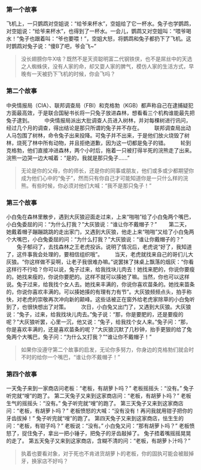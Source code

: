 ### 第一个故事

飞机上，一只鹦鹉对空姐说：“给爷来杯水”，空姐给了它一杯水。兔子也学鹦鹉，对空姐说：“给爷来杯水”，也得到了一杯水。一会儿，鹦鹉又对空姐叫：“喂爷喝水！”兔子也跟着叫：“爷也要喂！”，空姐大怒，将鹦鹉和兔子都扔下了飞机。这时鹦鹉对兔子说：“傻B了吧，爷会飞~”

>没长翅膀你牛X啥？既然不是天资聪明富二代钢铁侠，也不是屌丝中的天选之人蜘蛛侠，没有人家的命，却又耍人家的脾气，模仿人家的生活方式，早晚有一天被扔下飞机的时候，你会飞吗？

### 第二个故事

中央情报局（CIA）、联邦调查局（FBI）和克格勃（KGB）都声称自己在逮捕疑犯方面最高效，于是联合国秘书长将一只兔子放进森林，想看看三个机构谁能最先把兔子逮到。
　　中央情报局派出大批调查人员进入树林，并对每棵树进行讯问，经过几个月的调查，得出结论是那只所谓的兔子并不存在。
　　联邦调查局出动人马包围了树林，命令兔子出来投降。可兔子并不出来，于是他们放火烧毁了树林，烧死了林中所有动物，并且拒绝道歉，因为这一切都是兔子的错。
　　轮到克格勃，他们直接冲进森林，两个小时后，拖着一只被打得半死的浣熊走了出来。浣熊一边哭一边大喊着：“是的，我就是那只兔子……”

>无论是你的父母，你的师长，还是你的同事或朋友，他们或多或少都期望你成为他们心中的“兔子”，然而只有你自己才可能知道你是一只什么样的浣熊。有些时候，你必须对他们大喊：“我不是那只兔子！”

### 第三个故事

小白兔在森林里散步，遇到大灰狼迎面走过来，上来“啪啪”给了小白兔两个嘴巴，小白兔委屈的问：“为什么打我？”大灰狼说：“谁让你不戴帽子？” 
　　第二天，她戴着帽子蹦蹦跳跳的走出家门，又遇到大灰狼，他走上来“啪啪”又给了小白兔两个大嘴巴，小白兔委屈的问：“为什么打我？”大灰狼说：“谁让你戴帽子的？” 
　　兔子郁闷了，去找森林之王老虎投诉。说明了情况后，老虎说“好了，我知道了，这件事我会处理的，要相信组织哦”。
　　当天，老虎就找来自己的哥们儿大灰狼。“你这样做不妥啊，让老子我很难办嘛。”说罢抹了抹桌上飘落的烟灰：“你看这样行不行哈？你可以说，兔子过来，给我找块儿肉去！她找来肥的，你说你要瘦的。她找来瘦的，你说你要肥的。这样不就可以揍她了嘛。当然，你也可以这样说。兔子过来，给我找个女人去。她找来丰满的，你说你喜欢苗条的。她找来苗条的，你说你喜欢丰满的。可以揍她揍的有理有力有节”。大灰狼频频点头，拍手称快，对老虎的崇敬再次冲向新的颠峰。这些话被正在窗外给老虎家除草的小白兔听到了，也很快想出了对策。
　　次日，小白兔又出门了，又遇到大灰狼。大灰狼说：“兔子，过来，给我找块儿肉去。”兔子说：“那，你是要肥的，还是要瘦的呢？”大灰狼听罢，心里一沉，他又说：“兔子，给我找个女人来。”兔子问：“那，你是喜欢丰满的，还是喜欢苗条的呢？”大灰狼沉默了几秒钟，抬手更狠的给了兔兔两个大嘴巴，兔子问：“为什么又打我？”“谁让你不戴帽子！” 

>如果你没遵守第二个故事的启发，无论你多努力，你身边的克格勃们就会时不时的给你一个嘴巴，“谁让你不戴帽子！”

### 第四个故事

一天兔子来到一家商店问老板：“老板，有胡萝卜吗？” 
老板摇摇头：“没有。” 
兔子听完就“嗖”的跑了。 
第二天兔子又来到这家商店问：“老板，有胡萝卜吗？” 
老板生气的摇摇头：“没有。” 
兔子听完就“嗖”的跑了。 
第三天兔子又来到这家商店问：“老板，有胡萝卜吗？” 
老板愤怒的大喊：“没有没有！再问我就用钳子把你的牙齿拔掉！” 
兔子听完就“嗖”的跑了。 
第四天兔子又来到这家商店，怯生生的问：“老板，有钳子吗？” 
老板说：“没有。” 
小白兔又问：“那有胡萝卜吗？”
老板愤怒了，捉住兔子，拿出一把小锤子，把兔子的牙齿敲掉了。 
兔子捂着嘴摇摇晃晃的走了。
第五天兔子又来到这家商店，含糊不清的问：“老板，有胡萝卜汁吗？” 

>执着也要看对象，对于死也不肯进货胡萝卜的老板，你的固执可能会被敲掉牙，换家店不好吗？
